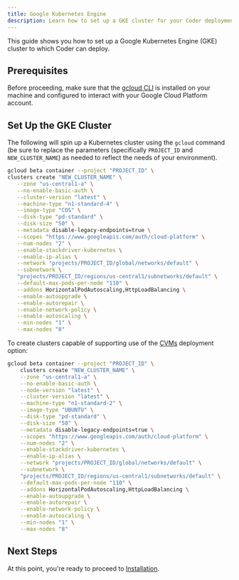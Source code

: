 ```yaml
---
title: Google Kubernetes Engine 
description: Learn how to set up a GKE cluster for your Coder deployment.
---
```


This guide shows you how to set up a Google Kubernetes Engine (GKE) cluster to
which Coder can deploy.

## Prerequisites

Before proceeding, make sure that the [gcloud
CLI](https://cloud.google.com/sdk/docs/quickstarts) is installed on your machine
and configured to interact with your Google Cloud Platform account.

## Set Up the GKE Cluster

The following will spin up a Kubernetes cluster using the `gcloud` command (be
sure to replace the parameters (specifically `PROJECT_ID` and
`NEW_CLUSTER_NAME`) as needed to reflect the needs of your environment).

```bash
gcloud beta container --project "PROJECT_ID" \
clusters create "NEW_CLUSTER_NAME" \
   --zone "us-central1-a" \
   --no-enable-basic-auth \
   --cluster-version "latest" \
   --machine-type "n1-standard-4" \
   --image-type "COS" \
   --disk-type "pd-standard" \
   --disk-size "50" \
   --metadata disable-legacy-endpoints=true \
   --scopes "https://www.googleapis.com/auth/cloud-platform" \
   --num-nodes "2" \
   --enable-stackdriver-kubernetes \
   --enable-ip-alias \
   --network "projects/PROJECT_ID/global/networks/default" \
   --subnetwork \
   "projects/PROJECT_ID/regions/us-central1/subnetworks/default" \
   --default-max-pods-per-node "110" \
   --addons HorizontalPodAutoscaling,HttpLoadBalancing \
   --enable-autoupgrade \
   --enable-autorepair \
   --enable-network-policy \
   --enable-autoscaling \
   --min-nodes "1" \
   --max-nodes "8"
```

To create clusters capable of supporting use of the
[CVMs](../../admin/environment-management/cvms.md) deployment option:

```bash
gcloud beta container --project "PROJECT_ID" \
    clusters create "NEW_CLUSTER_NAME" \
    --zone "us-central1-a" \
    --no-enable-basic-auth \
    --node-version "latest" \
    --cluster-version "latest" \
    --machine-type "n1-standard-2" \
    --image-type "UBUNTU" \
    --disk-type "pd-standard" \
    --disk-size "50" \
    --metadata disable-legacy-endpoints=true \
    --scopes "https://www.googleapis.com/auth/cloud-platform" \
    --num-nodes "2" \
    --enable-stackdriver-kubernetes \
    --enable-ip-alias \
    --network "projects/PROJECT_ID/global/networks/default" \
    --subnetwork \
    "projects/PROJECT_ID/regions/us-central1/subnetworks/default" \
    --default-max-pods-per-node "110" \
    --addons HorizontalPodAutoscaling,HttpLoadBalancing \
    --enable-autoupgrade \
    --enable-autorepair \
    --enable-network-policy \
    --enable-autoscaling \
    --min-nodes "1" \
    --max-nodes "8"
```

## Next Steps

At this point, you're ready to proceed to [Installation](../installation.md).
